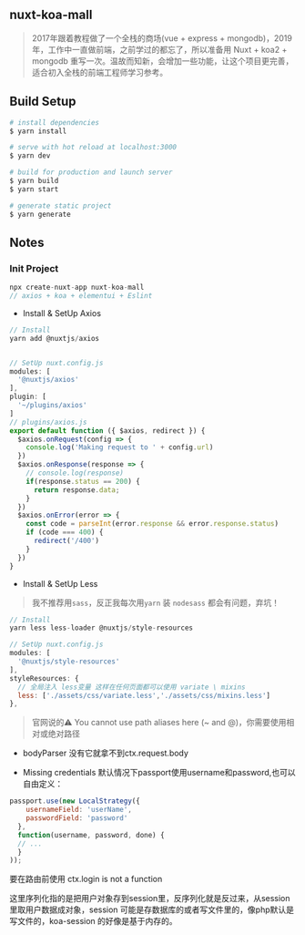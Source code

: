 ## nuxt-koa-mall

> 2017年跟着教程做了一个全栈的商场(vue + express + mongodb)，2019年，工作中一直做前端，之前学过的都忘了，所以准备用 Nuxt + koa2 + mongodb 重写一次。温故而知新，会增加一些功能，让这个项目更完善，适合初入全栈的前端工程师学习参考。

## Build Setup

``` bash
# install dependencies
$ yarn install

# serve with hot reload at localhost:3000
$ yarn dev

# build for production and launch server
$ yarn build
$ yarn start

# generate static project
$ yarn generate
```

## Notes

### Init Project

```javascript
npx create-nuxt-app nuxt-koa-mall
// axios + koa + elementui + Eslint
```

- Install & SetUp Axios

```javascript
// Install
yarn add @nuxtjs/axios


// SetUp nuxt.config.js 
modules: [
  '@nuxtjs/axios'
],
plugin: [
  '~/plugins/axios'
]
// plugins/axios.js
export default function ({ $axios, redirect }) {
  $axios.onRequest(config => {
    console.log('Making request to ' + config.url)
  })
  $axios.onResponse(response => {
    // console.log(response)
    if(response.status == 200) {
      return response.data;
    }
  })
  $axios.onError(error => {
    const code = parseInt(error.response && error.response.status)
    if (code === 400) {
      redirect('/400')
    }
  })
}
```

- Install & SetUp Less

> 我不推荐用`sass`，反正我每次用`yarn` 装 `nodesass` 都会有问题，弃坑！

```javascript
// Install
yarn less less-loader @nuxtjs/style-resources

// SetUp nuxt.config.js 
modules: [
  '@nuxtjs/style-resources'
],
styleResources: {
  // 全局注入 less变量 这样在任何页面都可以使用 variate \ mixins
  less: ['./assets/css/variate.less','./assets/css/mixins.less']
},
```

> 官网说的:warning: You cannot use path aliases here (~ and @)，你需要使用相对或绝对路径





- bodyParser 没有它就拿不到ctx.request.body

- Missing credentials
默认情况下passport使用username和password,也可以自由定义：

```javascript
passport.use(new LocalStrategy({
    usernameField: 'userName',
    passwordField: 'password'
  },
  function(username, password, done) {
  // ...
  }
));
```
要在路由前使用 ctx.login is not a function

这里序列化指的是把用户对象存到session里，反序列化就是反过来，从session里取用户数据成对象，session 可能是存数据库的或者写文件里的，像php默认是写文件的，koa-session 的好像是基于内存的。